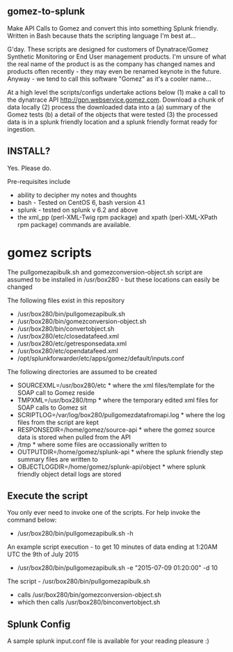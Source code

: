 ## gomez-to-splunk
Make API Calls to Gomez and convert this into something Splunk friendly.
Written in Bash because thats the scripting language I'm best at...

G'day. These scripts are designed for customers of Dynatrace/Gomez Synthetic Monitoring or End User management products. I'm unsure of what the real name of the product is as the company has changed names and products often recently - they may even be renamed keynote in the future. Anyway - we tend to call this software "Gomez" as it's a cooler name...

At a high level the scripts/configs undertake actions below
(1) make a call to the dynatrace API http://gpn.webservice.gomez.com. Download a chunk of data locally
(2) process the downloaded data into a (a) summary of the Gomez tests (b) a detail of the objects that were tested
(3) the processed data is in a splunk friendly location and a splunk friendly format ready for ingestion.


## INSTALL?

Yes. Please do.

Pre-requisites include
- ability to decipher my notes and thoughts
- bash - Tested on CentOS 6, bash version 4.1
- splunk - tested on splunk v 6.2 and above
- the xml_pp (perl-XML-Twig rpm package) and xpath (perl-XML-XPath rpm package) commands are available.

# gomez scripts
The pullgomezapibulk.sh and gomezconversion-object.sh script are assumed to be installed in /usr/box280 - but these locations can easily be changed

The following files exist in this repository
- /usr/box280/bin/pullgomezapibulk.sh
- /usr/box280/bin/gomezconversion-object.sh
- /usr/box280/bin/convertobject.sh
- /usr/box280/etc/closedatafeed.xml
- /usr/box280/etc/getresponsedata.xml
- /usr/box280/etc/opendatafeed.xml
- /opt/splunkforwarder/etc/apps/gomez/default/inputs.conf


The following directories are assumed to be created
- SOURCEXML=/usr/box280/etc                             * where the xml files/template for the SOAP call to Gomez reside
- TMPXML=/usr/box280/tmp                                * where the temporary edited xml files for SOAP calls to Gomez sit
- SCRIPTLOG=/var/log/box280/pullgomezdatafromapi.log    * where the log files from the script are kept
- RESPONSEDIR=/home/gomez/source-api                    * where the gomez source data is stored when pulled from the API
- /tmp                                                  * where some files are occassionally written to
- OUTPUTDIR=/home/gomez/splunk-api                      * where the splunk friendly step summary files are written to
- OBJECTLOGDIR=/home/gomez/splunk-api/object            * where splunk friendly object detail logs are stored


##  Execute the script

You only ever need to invoke one of the scripts. For help invoke the command below:
- /usr/box280/bin/pullgomezapibulk.sh -h 

An example script execution - to get 10 minutes of data ending at 1:20AM UTC the 9th of July 2015 
- /usr/box280/bin/pullgomezapibulk.sh -e "2015-07-09 01:20:00" -d 10

The script - /usr/box280/bin/pullgomezapibulk.sh
- calls /usr/box280/bin/gomezconversion-object.sh
- which then calls /usr/box280/binconvertobject.sh

## Splunk Config
A sample splunk input.conf file is available for your reading pleasure :)
